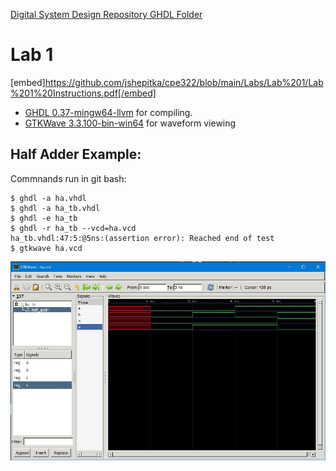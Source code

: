 [Digital System Design Repository GHDL Folder](https://github.com/kevinwlu/dsd/tree/master/ghdl)

# Lab 1
[embed]https://github.com/jshepitka/cpe322/blob/main/Labs/Lab%201/Lab%201%20Instructions.pdf[/embed]


- [GHDL 0.37-mingw64-llvm](https://github.com/ghdl/ghdl/releases/tag/v0.37) for compiling.
- [GTKWave 3.3.100-bin-win64](https://sourceforge.net/projects/gtkwave/files/gtkwave-3.3.100-bin-win64) for waveform viewing

## Half Adder Example:

Commnands run in git bash:
```
$ ghdl -a ha.vhdl
$ ghdl -a ha_tb.vhdl
$ ghdl -e ha_tb
$ ghdl -r ha_tb --vcd=ha.vcd
ha_tb.vhdl:47:5:@5ns:(assertion error): Reached end of test
$ gtkwave ha.vcd
```
![Half Adder GTKWave Screenshot](https://github.com/jshepitka/cpe322/blob/main/Labs/Lab%201/halfadder.JPG)
